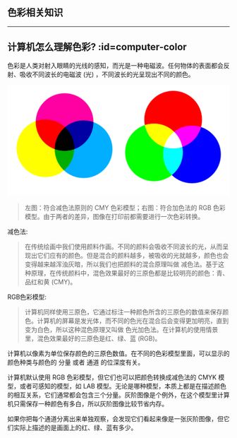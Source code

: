 ## 色彩相关知识
---
## 计算机怎么理解色彩?  :id=computer-color
色彩是人类对射入眼睛的光线的感知，而光是一种电磁波。任何物体的表面都会反射、吸收不同波长的电磁波 (光) ，不同波长的光呈现出不同的颜色。

![](../imgs/Krita_basics_primaries.png)

> 左图：符合减色法原则的 CMY 色彩模型；右图：符合加色法的 RGB 色彩模型。由于两者的差异，图像在打印前都需要进行一次色彩转换。

减色法:
> 在传统绘画中我们使用颜料作画。不同的颜料会吸收不同波长的光，从而呈现出它们应有的颜色。但是混合的颜料越多，被吸收的光就越多，颜色也会变得越来越浑浊灰暗，所以我们也把颜料的混合原理叫做 减色法。基于这种原理，在传统颜料中，混色效果最好的三原色都是比较明亮的颜色：青、品红和黄 (CMY)。

RGB色彩模型:
> 计算机同样使用三原色，它通过标注一种颜色所含的三原色的数值来保存颜色。计算机的屏幕是发光体，而不同的色光在混合后会变得更加明亮，直到变为白色，所以这种混色原理又叫做 色光加色法。在计算机的使用情景里，混色效果最好的三原色是红、绿、蓝 (RGB)。

计算机以像素为单位保存颜色的三原色数值。在不同的色彩模型里面，可以显示的颜色种类与颜色的 分量 或者 通道 的位深度有关。

计算机默认使用 RGB 色彩模型，但它们也可以把颜色转换成减色法的 CMYK 模型，或者可感知的模型，如 LAB 模型。无论是哪种模型，本质上都是在描述颜色的相互关系，它们通常都会包含三个分量。灰阶图像是个例外，在这个模型里计算机只需保存一种颜色有多白，所以灰阶图像比较节省内存。

如果你把每个通道分离出来单独观察，会发现它们看起来像是一张灰阶图像，但它们实际上描述的是画面上的红、绿、蓝有多少。